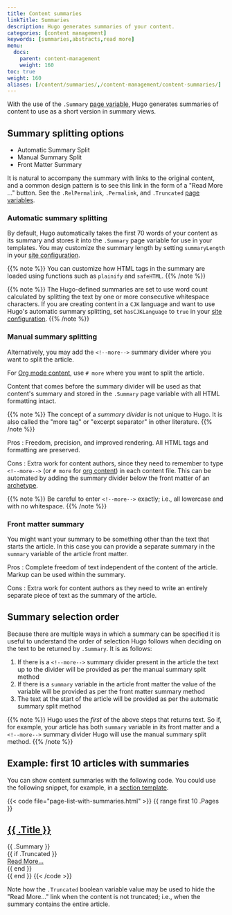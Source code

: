 ```yaml
---
title: Content summaries
linkTitle: Summaries
description: Hugo generates summaries of your content.
categories: [content management]
keywords: [summaries,abstracts,read more]
menu:
  docs:
    parent: content-management
    weight: 160
toc: true
weight: 160
aliases: [/content/summaries/,/content-management/content-summaries/]
---
```


With the use of the `.Summary` [page variable][pagevariables], Hugo generates summaries of content to use as a short version in summary views.

## Summary splitting options

* Automatic Summary Split
* Manual Summary Split
* Front Matter Summary

It is natural to accompany the summary with links to the original content, and a common design pattern is to see this link in the form of a "Read More ..." button. See the `.RelPermalink`, `.Permalink`, and `.Truncated` [page variables][pagevariables].

### Automatic summary splitting

By default, Hugo automatically takes the first 70 words of your content as its summary and stores it into the `.Summary` page variable for use in your templates. You may customize the summary length by setting `summaryLength` in your [site configuration](/getting-started/configuration/).

{{% note %}}
You can customize how HTML tags in the summary are loaded using functions such as `plainify` and `safeHTML`.
{{% /note %}}

{{% note %}}
The Hugo-defined summaries are set to use word count calculated by splitting the text by one or more consecutive whitespace characters. If you are creating content in a `CJK` language and want to use Hugo's automatic summary splitting, set `hasCJKLanguage` to `true` in your [site configuration](/getting-started/configuration/).
{{% /note %}}

### Manual summary splitting

Alternatively, you may add the <code>&#60;&#33;&#45;&#45;more&#45;&#45;&#62;</code> summary divider where you want to split the article.

For [Org mode content][org], use `# more` where you want to split the article.

Content that comes before the summary divider will be used as that content's summary and stored in the `.Summary` page variable with all HTML formatting intact.

{{% note %}}
The concept of a *summary divider* is not unique to Hugo. It is also called the "more tag" or "excerpt separator" in other literature.
{{% /note %}}

Pros
: Freedom, precision, and improved rendering.  All HTML tags and formatting are preserved.

Cons
: Extra work for content authors, since they need to remember to type <code>&#60;&#33;&#45;&#45;more&#45;&#45;&#62;</code> (or `# more` for [org content][org]) in each content file. This can be automated by adding the summary divider below the front matter of an [archetype](/content-management/archetypes/).

{{% note %}}
Be careful to enter <code>&#60;&#33;&#45;&#45;more&#45;&#45;&#62;</code> exactly; i.e., all lowercase and with no whitespace.
{{% /note %}}

### Front matter summary

You might want your summary to be something other than the text that starts the article.  In this case you can provide a separate summary in the `summary` variable of the article front matter.

Pros
: Complete freedom of text independent of the content of the article.  Markup can be used within the summary.

Cons
: Extra work for content authors as they need to write an entirely separate piece of text as the summary of the article.

## Summary selection order

Because there are multiple ways in which a summary can be specified it is useful to understand the order of selection Hugo follows when deciding on the text to be returned by `.Summary`.  It is as follows:

1. If there is a <code>&#60;&#33;&#45;&#45;more&#45;&#45;&#62;</code> summary divider present in the article the text up to the divider will be provided as per the manual summary split method
2. If there is a `summary` variable in the article front matter the value of the variable will be provided as per the front matter summary method
3. The text at the start of the article will be provided as per the automatic summary split method

{{% note %}}
Hugo uses the _first_ of the above steps that returns text.  So if, for example, your article has both `summary` variable in its front matter and a <code>&#60;&#33;&#45;&#45;more&#45;&#45;&#62;</code> summary divider Hugo will use the manual summary split method.
{{% /note %}}

## Example: first 10 articles with summaries

You can show content summaries with the following code. You could use the following snippet, for example, in a [section template].

{{< code file="page-list-with-summaries.html" >}}
{{ range first 10 .Pages }}
  <article>
    <!-- this <div> includes the title summary -->
    <div>
      <h2><a href="{{ .RelPermalink }}">{{ .Title }}</a></h2>
      {{ .Summary }}
    </div>
    {{ if .Truncated }}
      <!-- This <div> includes a read more link, but only if the summary is truncated... -->
      <div>
        <a href="{{ .RelPermalink }}">Read More…</a>
      </div>
    {{ end }}
  </article>
{{ end }}
{{< /code >}}

Note how the `.Truncated` boolean variable value may be used to hide the "Read More..." link when the content is not truncated; i.e., when the summary contains the entire article.

[org]: /content-management/formats/
[pagevariables]: /variables/page/
[section template]: /templates/section-templates/

